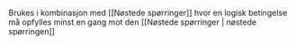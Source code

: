 Brukes i kombinasjon med [[Nøstede spørringer]]
hvor en logisk betingelse må opfylles minst en gang
mot den [[Nøstede spørringer | nøstede spørringen]]
